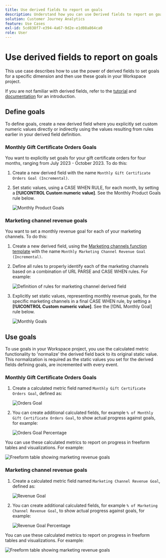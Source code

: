 ```yaml
---
title: Use derived fields to report on goals
description: Understand how you can use Derived fields to report on goals (targets) in your Workspace projects.
solution: Customer Journey Analytics
feature: Use Cases
exl-id: 5cd838f7-e394-4a67-9d2e-e1d08a864ca0
role: User
---
```

# Use derived fields to report on goals

This use case describes how to use the power of derived fields to set goals for a specific dimension and then use these goals in your Workspace project.

If you are not familiar with derived fields, refer to the [tutorial](https://experienceleague.adobe.com/docs/customer-journey-analytics-learn/tutorials/data-views/derived-fields-in-cja.html?lang=en) and [documentation](../data-views/derived-fields/derived-fields.md) for an introduction.


## Define goals

To define goals, create a new derived field where you explicitly set custom numeric values directly or indirectly using the values resulting from rules earlier in your derived field definition.


### Monthly Gift Certificate Orders Goals

You want to explicitly set goals for your gift certificate orders for four months, ranging from July 2023 - October 2023. To do this:

1. Create a new derived field with the name `Monthly Gift Certificate Orders Goal (Incremental)`.

1. Set static values, using a CASE WHEN RULE, for each month, by setting a **[!UICONTROL Custom numeric value]**. See the Monthly Product Goals rule below.

    ![Monthly Product Goals](assets/goals-derived-field-product-goals-1.png)


### Marketing channel revenue goals

You want to set a monthly revenue goal for each of your marketing channels. To do this:

1. Create a new derived field, using the [Marketing channels function template](/help/data-views/derived-fields/derived-fields.md#marketing-channels) with the name `Monthly Marketing Channel Revenue Goal (Incremental)`.

1. Define all rules to properly identify each of the marketing channels based on a combination of URL PARSE and CASE WHEN rules. For example:

    ![Definition of rules for marketing channel derived field](assets/goals-derived-field-marketing-channel-1.png)

1. Explicitly set static values, representing monthly revenue goals, for the specific marketing channels in a final CASE WHEN rule, by setting a **[!UICONTROL Custom numeric value]**. See the [!DNL Monthly Goal] rule below.

    ![Monthly Goals](assets/goals-derived-field-marketing-channel-2.png)



## Use goals

To use goals in your Workspace project, you use the calculated metric functionality to 'normalize' the derived field back to its original static value. This normalization is required as the static values you set for the derived fields defining goals, are incremented with every event.

### Monthly Gift Certificate Orders Goals

1. Create a calculated metric field named `Monthly Gift Certificate Orders Goal`, defined as:

    ![Orders Goal](assets/calculated-metric-ordersgoals.png)

1. You can create additional calculated fields, for example `% of Monthly Gift Certificate Orders Goal`, to show actual progress against goals, for example:

    ![Orders Goal Percentage](assets/calculated-metric-ordersgoalspercent.png)

You can use these calculated metrics to report on progress in freeform tables and visualizations. For example:

![Freeform table showing marketing revenue goals](assets/freeform-table-product-order-goals.png)


### Marketing channel revenue goals

1. Create a calculated metric field named `Marketing Channel Revenue Goal`, defined as:

    ![Revenue Goal](assets/calculated-metric-revenuegoals.png)

1. You can create additional calculated fields, for example `% of Marketing Channel Revenue Goal`, to show actual progress against goals, for example:

    ![Revenue Goal Percentage](assets/calculated-metric-revenuegoalspercent.png)

You can use these calculated metrics to report on progress in freeform tables and visualizations. For example:

![Freeform table showing marketing revenue goals](assets/freeform-table-marketing-channel-revenue-goals.png)
